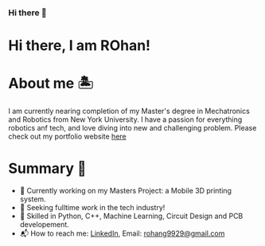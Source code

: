 ### Hi there 👋


# Hi there, I am ROhan!

# About me 🏝️
I am currently nearing completion of my Master's degree in Mechatronics and Robotics from New York University. I have a passion for everything robotics anf tech, and love diving into new and challenging problem. Please check out my portfolio website [here](https://rohang9929.github.io)

# Summary 🚀
* 🤖 Currently working on my Masters Project: a Mobile 3D printing system.
* 🔭 Seeking fulltime work in the tech industry!
* 🐍 Skilled in Python, C++, Machine Learning, Circuit Design and PCB developement.
* 📬 How to reach me: [LinkedIn](https://www.linkedin.com/in/rohan-gangakhedkar/), Email: rohang9929@gmail.com


<!--
**RohanG9929/RohanG9929** is a ✨ _special_ ✨ repository because its `README.md` (this file) appears on your GitHub profile.

Here are some ideas to get you started:

- 🔭 I’m currently working on ...
- 🌱 I’m currently learning ...
- 👯 I’m looking to collaborate on ...
- 🤔 I’m looking for help with ...
- 💬 Ask me about ...
- 📫 How to reach me: ...
- 😄 Pronouns: ...
- ⚡ Fun fact: ...
-->

